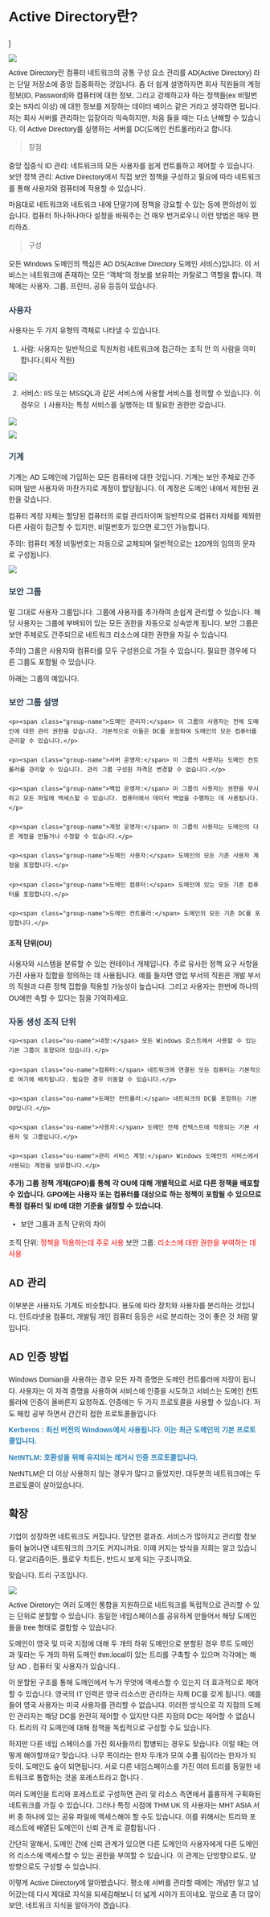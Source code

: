 
# Active Directory란?
]

![](https://velog.velcdn.com/images/tkops365/post/cf0ba30b-ac69-496e-9b51-a58076dd2d7e/image.jpg)


Active Directory란 컴퓨터 네트워크의 공통 구성 요소 관리를 AD(Active Directory) 라는 단일 저장소에 중앙 집중화하는 것입니다. 좀 더 쉽게 설명하자면 회사 직원들의 계정 정보(ID, Password)와 컴퓨터에 대한 정보, 그리고 강제하고자 하는 정책들(ex 비밀번호는 9자리 이상) 에 대한 정보를 저장하는 데이터 베이스 같은 거라고 생각하면 됩니다. 저는 회사 서버를 관리하는 입장이라 익숙하지만, 처음 들을 때는 다소 난해할 수 있습니다.  이 Active Directory를 실행하는 서버를 DC(도메인 컨트롤러)라고 합니다. 

> 장점

중앙 집중식 ID 관리: 네트워크의 모든 사용자를 쉽게 컨트롤하고 제어할 수 있습니다. 
보안 정책 관리: Active Directory에서 직접 보안 정책을 구성하고 필요에 따라 네트워크를 통해 사용자와 컴퓨터에 적용할 수 있습니다.

마음대로 네트워크와 네트워크 내에 단말기에 정책을 강요할 수 있는 등에 편의성이 있습니다. 컴퓨터 하나하나마다 설정을 바꿔주는 건 매우 번거로우니 이런 방법은 매우 편리하죠.

> 구성


모든 Windows 도메인의 책심은 AD DS(Active Directory 도메인 서비스)입니다. 이 서비스는 네트워크에 존재하는 모든 "객체"의 정보를 보유하는 카탈로그 역할을 합니다. 객체에는 사용자, 그룹, 프린터, 공유 등등이 있습니다.



### 사용자

사용자는 두 가지 유형의 객체로 나타낼 수 있습니다.

1. 사람: 사용자는 일반적으로 직원처럼 네트워크에 접근하는 조직 안 의 사람을 의미합니다.(회사 직원)

![](https://velog.velcdn.com/images/tkops365/post/2240c28c-4725-46d9-8986-841d0e3ff4e0/image.png)


2. 서비스: IIS 또는 MSSQL과 같은 서비스에 사용할 서비스를 정의할 수 있습니다. 이 경우으 ㅣ사용자는 특정 서비스를 실행하는 데 필요한 권한만 갖습니다.

![](https://velog.velcdn.com/images/tkops365/post/f500239b-d2d2-4785-91d3-b1bd96611d4e/image.png)

![](https://velog.velcdn.com/images/tkops365/post/8a395244-72fd-4e25-8412-99aee61a8b83/image.png)



### 기계

기계는 AD 도메인에 가입하는 모든 컴퓨터에 대한 것입니다. 기계는 보안 주체로 간주되며 일반 사용자와 마찬가지로 계정이 할당됩니다. 이 계정은 도메인 내에서 제한된 권한을 갖습니다.

컴퓨터 계정 자체는 할당된 컴퓨터의 로컬 관리자이며 일반적으로 컴퓨터 자체를 제외한 다른 사람이 접근할 수 있지만, 비밀번호가 있으면 로그인 가능합니다. 

주의!: 컴퓨터 계정 비밀번호는 자동으로 교체되며 일반적으로는 120개의 임의의 문자로 구성됩니다.

![](https://velog.velcdn.com/images/tkops365/post/09210179-107a-46f6-b6ef-0ba922829fc4/image.png)


### 보안 그룹


말 그대로 사용자 그룹입니다. 그룹에 사용자를 추가하여 손쉽게 관리할 수 있습니다. 해당 사용자는 그룹에 부벼되어 있는 모든 권한을 자동으로 상속받게 됩니다. 보안 그룹은 보안 주체로도 간주되므로 네트워크 리소스에 대한 권한을 
자길 수 있습니다.

주의!) 그룹은 사용자와 컴퓨터를 모두 구성원으로 가질 수 있습니다. 필요한 경우에 다른 그룹도 포함될 수 있습니다.


아래는 그룹의 예입니다.

<!DOCTYPE html>
<html lang="ko">
<head>
    <meta charset="UTF-8">
    <meta name="viewport" content="width=device-width, initial-scale=1.0">
    <title>도메인 그룹 설명</title>
    <style>
        body {
            font-family: Arial, sans-serif;
            line-height: 1.6;
            margin: 20px;
        }
        h3 {
            color: #2c3e50;
        }
        p {
            margin: 10px 0;
        }
        .group-name {
            font-weight: bold;
            color: #2980b9;
        }
    </style>
</head>
<body>
    <h3>보안 그룹 설명</h3>
    
    <p><span class="group-name">도메인 관리자:</span> 이 그룹의 사용자는 전체 도메인에 대한 관리 권한을 갖습니다. 기본적으로 이들은 DC를 포함하여 도메인의 모든 컴퓨터를 관리할 수 있습니다.</p>
    
    <p><span class="group-name">서버 운영자:</span> 이 그룹의 사용자는 도메인 컨트롤러를 관리할 수 있습니다. 관리 그룹 구성원 자격은 변경할 수 없습니다.</p>
    
    <p><span class="group-name">백업 운영자:</span> 이 그룹의 사용자는 권한을 무시하고 모든 파일에 액세스할 수 있습니다. 컴퓨터에서 데이터 백업을 수행하는 데 사용됩니다.</p>
    
    <p><span class="group-name">계정 운영자:</span> 이 그룹의 사용자는 도메인의 다른 계정을 만들거나 수정할 수 있습니다.</p>
    
    <p><span class="group-name">도메인 사용자:</span> 도메인의 모든 기존 사용자 계정을 포함합니다.</p>
    
    <p><span class="group-name">도메인 컴퓨터:</span> 도메인에 있는 모든 기존 컴퓨터를 포함합니다.</p>
    
    <p><span class="group-name">도메인 컨트롤러:</span> 도메인의 모든 기존 DC를 포함합니다.</p>
    
</body>
</html>



#### 조직 단위(OU)


사용자와 시스템을 분류할 수 있는 컨테이너 개체입니다. 주로 유사한 정책 요구 사항을 가진 사용자 집합을 정의하는 데 사용됩니다. 예를 들자면 영업 부서의 직원은 개발 부서의 직원과 다른 정책 집합을 적용할 가능성이 높습니다. 그리고 사용자는 한번에 하나의 OU에만 속할 수 있다는 점을 기억하세요.


<!DOCTYPE html>
<html lang="ko">
<head>
    <meta charset="UTF-8">
    <meta name="viewport" content="width=device-width, initial-scale=1.0">
    <title>자동 생성 조직 단위</title>
    <style>
        body {
            font-family: Arial, sans-serif;
            line-height: 1.6;
            margin: 20px;
        }
        h3 {
            color: #2c3e50;
        }
        p {
            margin: 10px 0;
        }
        .ou-name {
            font-weight: bold;
            color: #2980b9;
        }
    </style>
</head>
<body>
    <h3>자동 생성 조직 단위</h3>
    
    <p><span class="ou-name">내장:</span> 모든 Windows 호스트에서 사용할 수 있는 기본 그룹이 포함되어 있습니다.</p>
    
    <p><span class="ou-name">컴퓨터:</span> 네트워크에 연결된 모든 컴퓨터는 기본적으로 여기에 배치됩니다. 필요한 경우 이동할 수 있습니다.</p>
    
    <p><span class="ou-name">도메인 컨트롤러:</span> 네트워크의 DC를 포함하는 기본 OU입니다.</p>
    
    <p><span class="ou-name">사용자:</span> 도메인 전체 컨텍스트에 적용되는 기본 사용자 및 그룹입니다.</p>
    
    <p><span class="ou-name">관리 서비스 계정:</span> Windows 도메인의 서비스에서 사용되는 계정을 보유합니다.</p>
    
</body>
</html>




**추가) 그룹 정책 개체(GPO)를 통해 각 OU에 대해 개별적으로 서로 다른 정책을 배포할 수 있습니다.  GPO에는 사용자 또는 컴퓨터를 대상으로 하는 정책이 포함될 수 있으므로 특정 컴퓨터 및 ID에 대한 기준을 설정할 수 있습니다.**

* 보안 그룹과 조직 단위의 차이

조직 단위: <span style="color: red">정책을 적용하는데 주로 사용</span>
보안 그룹: <span style="color: red">리소스에 대한 권한을 부여하는 데 사용</span>


## AD 관리


이부분은 사용자도 기계도 비슷합니다. 용도에 따라 장치와 사용자를 분리하는 것입니다. 인트라넷용 컴퓨터, 개발팀 개인 컴퓨터 등등은 서로 분리하는 것이 좋은 것 처럼 말입니다.


## AD 인증 방법


Windows Domian을 사용하는 경우 모든 자격 증명은 도메인 컨트롤러에 저장이 됩니다. 사용자는 이 자격 증명을 사용하여 서비스에 인증을 시도하고 서비스는 도메인 컨트롤러에 인증이 올바른지 요청하죠. 
인증에는 두 가지 프로토콜을 사용할 수 있습니다. 저도 해킹 공부 하면서 간간히 접한 프로토콜들입니다.


<p><span class="ou-name">Kerberos : 최신 버전의 Windows에서 사용됩니다. 이는 최근 도메인의 기본 프로토콜입니다.</span></p>
<p><span class="ou-name">NetNTLM: 호환성을 위해 유지되는 레거시 인증 프로토콜입니다.
</span></p>
NetNTLM은 더 이상 사용하지 않는 경우가 많다고 들었지만, 대두분의 네트워크에는 두 프로토콜이 살아있습니다. 


## 확장 


기업이 성장하면 네트워크도 커집니다. 당연한 결과죠. 서비스가 많아지고 관리할 정보들이 늘어나면 네트워크의 크기도 커지니까요.  이때 커지는 방식을 저희는 알고 있습니다. 알고리즘이든, 플로우 차트든, 반드시 보게 되는 구조니까요.

맞습니다. 트리 구조입니다. 

![](https://velog.velcdn.com/images/tkops365/post/26ad27f9-1911-450e-be22-017ff2279379/image.png)


Active Diretory는 여러 도메인 통합을 지원하므로 네트워크를 독립적으로 관리할 수 있는 단위로 분할할 수 있습니다. 동일한 네임스페이스를 공유하게 만들어서 해당 도메인들을 tree 형태로 결합할 수 있습니다.

도메인이 영국 및 미국 지점에 대해 두 개의 하위 도메인으로 분할된 경우 루트 도메인 과 및라는 두 개의 하위 도메인 thm.local이 있는 트리를 구축할 수 있으며 각각에는 해당 AD , 컴퓨터 및 사용자가 있습니다..

이 분할된 구조를 통해 도메인에서 누가 무엇에 액세스할 수 있는지 더 효과적으로 제어할 수 있습니다. 영국의 IT 인력은 영국 리소스만 관리하는 자체 DC를 갖게 됩니다. 예를 들어 영국 사용자는 미국 사용자를 관리할 수 없습니다. 이러한 방식으로 각 지점의 도메인 관리자는 해당 DC를 완전히 제어할 수 있지만 다른 지점의 DC는 제어할 수 없습니다. 트리의 각 도메인에 대해 정책을 독립적으로 구성할 수도 있습니다.


하지만 다른 네임 스페이스를 가진 회사들끼리 합병되는 경우도 잦습니다. 이럴 때는 어떻게 해야할까요? 맞습니다. 나무 목이라는 한자 두개가 모여 수풀 림이라는 한자가 되듯이, 도메인도 숲이 되면됩니다. 서로 다른 네임스페이스를 가진 여러 트리를 동일한 네트워크로 통합하는 것을 포레스트라고 합니다 .

여러 도메인을 트리와 포레스트로 구성하면 관리 및 리소스 측면에서 훌륭하게 구획화된 네트워크를 가질 수 있습니다. 그러나 특정 시점에 THM UK 의 사용자는 MHT ASIA 서버 중 하나에 있는 공유 파일에 액세스해야 할 수도 있습니다. 이를 위해서는 트리와 포레스트에 배열된 도메인이 신뢰 관계 로 결합됩니다 .

간단히 말해서, 도메인 간에 신뢰 관계가 있으면 다른 도메인의 사용자에게 다른 도메인의 리소스에 액세스할 수 있는  권한을 부여할 수 있습니다. 이 관계는 단방향으로도, 양방향으로도 구성할 수 있습니다. 




이렇게 Active Directory에 알아봤습니다. 평소에 서버를 관라할 때에는 개념만 알고 넘어갔는데 다시 제대로 지식을 되새김해보니 더 넓게 시야가 트이네요. 앞으로 좀 더 많이 보안, 네트워크 지식을 알아가야 겠습니다.